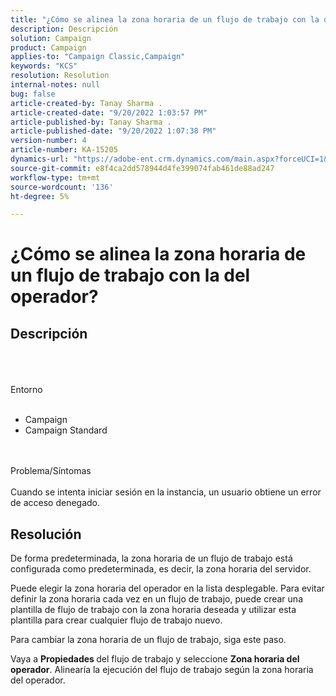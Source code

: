 ```yaml
---
title: "¿Cómo se alinea la zona horaria de un flujo de trabajo con la del operador?"
description: Descripción
solution: Campaign
product: Campaign
applies-to: "Campaign Classic,Campaign"
keywords: "KCS"
resolution: Resolution
internal-notes: null
bug: false
article-created-by: Tanay Sharma .
article-created-date: "9/20/2022 1:03:57 PM"
article-published-by: Tanay Sharma .
article-published-date: "9/20/2022 1:07:38 PM"
version-number: 4
article-number: KA-15205
dynamics-url: "https://adobe-ent.crm.dynamics.com/main.aspx?forceUCI=1&pagetype=entityrecord&etn=knowledgearticle&id=90b4efae-e438-ed11-9db1-002248086735"
source-git-commit: e8f4ca2dd578944d4fe399074fab461de88ad247
workflow-type: tm+mt
source-wordcount: '136'
ht-degree: 5%

---
```


# ¿Cómo se alinea la zona horaria de un flujo de trabajo con la del operador?

## Descripción

<br><br><br>Entorno<br><br>
- Campaign
- Campaign Standard



<br><br>Problema/Síntomas<br><br>
Cuando se intenta iniciar sesión en la instancia, un usuario obtiene un error de acceso denegado.


## Resolución






De forma predeterminada, la zona horaria de un flujo de trabajo está configurada como predeterminada, es decir, la zona horaria del servidor.



Puede elegir la zona horaria del operador en la lista desplegable. Para evitar definir la zona horaria cada vez en un flujo de trabajo, puede crear una plantilla de flujo de trabajo con la zona horaria deseada y utilizar esta plantilla para crear cualquier flujo de trabajo nuevo.



Para cambiar la zona horaria de un flujo de trabajo, siga este paso.



Vaya a <b>Propiedades </b>del flujo de trabajo y seleccione <b>Zona horaria del operador</b>. Alinearía la ejecución del flujo de trabajo según la zona horaria del operador.


